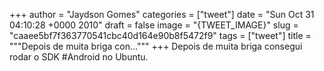 
+++
author = "Jaydson Gomes"
categories = ["tweet"]
date = "Sun Oct 31 04:10:28 +0000 2010"
draft = false
image = "{TWEET_IMAGE}"
slug = "caaee5bf7f363770541cbc40d164e90b8f5472f9"
tags = ["tweet"]
title = """Depois de muita briga con..."""
+++
Depois de muita briga consegui rodar o SDK #Android no Ubuntu.
